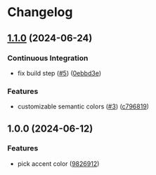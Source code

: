 # Changelog

## [1.1.0](https://github.com/catppuccin/daisyui/compare/v1.0.0...v1.1.0) (2024-06-24)

### Continuous Integration

* fix build step ([#5](https://github.com/catppuccin/daisyui/issues/5)) ([0ebbd3e](https://github.com/catppuccin/daisyui/commit/0ebbd3eca7605e14f60205a8f8987dc4c623c72e))

### Features

* customizable semantic colors ([#3](https://github.com/catppuccin/daisyui/issues/3)) ([c796819](https://github.com/catppuccin/daisyui/commit/c7968197356714931fab27b970d90783c6719a7a))

## 1.0.0 (2024-06-12)


### Features

* pick accent color ([9826912](https://github.com/catppuccin/daisyui/commit/982691251f7fe2e19a669d00c3a00a14e36ff040))
